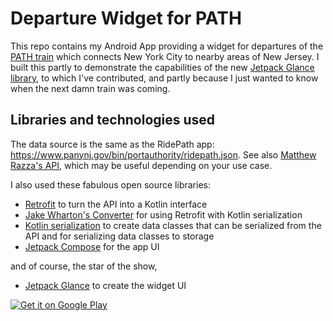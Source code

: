 # Departure Widget for PATH

This repo contains my Android App providing a widget for departures of the [PATH train](https://www.panynj.gov/path/en/index.html) which connects New York City to nearby areas of New Jersey. I built this partly to demonstrate the capabilities of the new [Jetpack Glance library](https://android-developers.googleblog.com/2021/12/announcing-jetpack-glance-alpha-for-app.html), to which I've contributed, and partly because I just wanted to know when the next damn train was coming.

## Libraries and technologies used

The data source is the same as the RidePath app: https://www.panynj.gov/bin/portauthority/ridepath.json. 
See also [Matthew Razza's API](https://github.com/mrazza/path-data), which may be useful depending on
your use case.

I also used these fabulous open source libraries:

- [Retrofit](https://square.github.io/retrofit/) to turn the API into a Kotlin interface
- [Jake Wharton's Converter](https://github.com/JakeWharton/retrofit2-kotlinx-serialization-converter) for using Retrofit with Kotlin serialization
- [Kotlin serialization](https://github.com/Kotlin/kotlinx.serialization/) to create data classes that can be serialized from the API and for serializing data classes to storage
- [Jetpack Compose](https://developer.android.com/jetpack/compose) for the app UI

and of course, the star of the show,

- [Jetpack Glance](https://android-developers.googleblog.com/2021/12/announcing-jetpack-glance-alpha-for-app.html) to create the widget UI

<a href='https://play.google.com/store/apps/details?id=com.sixbynine.transit.path&pcampaignid=pcampaignidMKT-Other-global-all-co-prtnr-py-PartBadge-Mar2515-1'><img alt='Get it on Google Play' src='https://play.google.com/intl/en_us/badges/static/images/badges/en_badge_web_generic.png'/></a>

